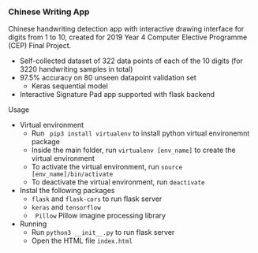 <h3>Chinese Writing App</h3>

Chinese handwriting detection app with interactive drawing interface for digits from 1 to 10, created for 2019 Year 4 Computer Elective Programme (CEP) Final Project. 

- Self-collected dataset of 322 data points of each of the 10 digits (for 3220 handwriting samples in total)
- 97.5% accuracy on 80 unseen datapoint validation set
  - Keras sequential model
- Interactive Signature Pad app supported with flask backend

Usage

- Virtual environment
  - Run ``` pip3 install virtualenv``` to install python virtual environemnt package 
  - Inside the main folder, run ```virtualenv [env_name]``` to create the virtual environment
  - To activate the virtual environment, run ```source [env_name]/bin/activate```
  - To deactivate the virtual environment, run ```deactivate```
- Instal the following packages
  - ```flask``` and ```flask-cors``` to run flask server
  - ```keras``` and ```tensorflow```
  - ``` Pillow``` Pillow imagine processing library
- Running
  - Run ```python3 __init__.py``` to run flask server
  - Open the HTML file ```index.html```

